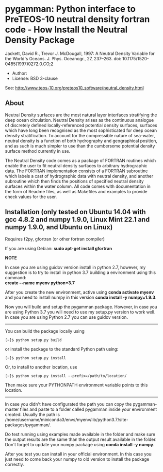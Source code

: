 pygamman: Python interface to PreTEOS-10 neutral density fortran code - How Install the Neutral Density Package
================================================================================================

Jackett, David R., Trevor J. McDougall, 1997: A Neutral Density Variable for the World's Oceans. J. Phys. Oceanogr., 27, 237–263. doi: 10.1175/1520-0485(1997)0272.0.CO;2

- Author: 
- License: BSD 3-clause

See:
http://www.teos-10.org/preteos10_software/neutral_density.html


About
-----
Neutral Density surfaces are the most natural layer interfaces stratifying the deep ocean circulation. Neutral Density arises as the continuous analogue of discretely defined locally-referenced potential density surfaces, surfaces which have long been recognised as the most sophisticated for deep ocean density stratification. To account for the compressible nature of sea-water, neutral density is a function of both hydrography and geographical position, and as such is much simpler to use than the cumbersome potential density surface method currently in use.

The Neutral Density code comes as a package of FORTRAN routines which enable the user to fit neutral density surfaces to arbitrary hydrographic data. The FORTRAN implementation consists of a FORTRAN subroutine which labels a cast of hydrographic data with neutral density, and another subroutine which then finds the positions of specified neutral density surfaces within the water column. All code comes with documentation in the form of Readme files, as well as Makefiles and examples to provide check values for the user.



Installation (only tested on Ubuntu 14.04 with gcc 4.8.2 and numpy 1.9.0, Linux Mint 22.1 and numpy 1.9.0, and Ubuntu on Linux)
----------------------------------------------------------------------------------------------
Requires f2py, gfortran (or other fortran compiler)

If you are using Debian: **sudo apt-get install gfortran**

**NOTE**

In case you are using guidov version install in python 2.7, however, my suggestion is to try to install in python 3.7 building a environment using this command:  
**create --name myenv python=3.7**

After you create the new environment, active using **conda activate myenv** and you need to install numpy in this version **conda install -y numpy=1.9.3**. 

Now you will build and setup the pygamman package. However, in case you are using Python 3.7 you will need to use my setup.py version to work well. In case you are using Python 2.7 you can use guidov version.


**********************************************************

You can build the package locally using

    [~]$ python setup.py build

or install the package to the standard Python path using:

    [~]$ python setup.py install

Or, to install to another location, use

    [~]$ python setup.py install --prefix=/path/to/location/

Then make sure your PYTHONPATH environment variable points to this location.

**********************************************************

In case you didn't have configurated the path you can copy the pygamman-master files and paste to a folder called pygamman inside your environment created. Usually the path is /home/username/miniconda3/envs/myenv/lib/python3.7/site-packages/pygamman/.

Do test running using examples made available in the folder and make sure the output results are the same than the output result available in the folder. Don't forget to update your numpy package using **conda install -y numpy**.

After you test you can install in your official environment. In this case you just need to come back your numpy to old version to install the package correctly.



